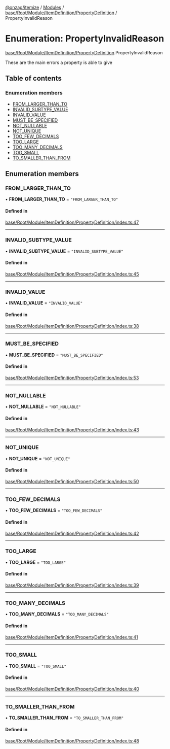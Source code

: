 [@onzag/itemize](../README.md) / [Modules](../modules.md) / [base/Root/Module/ItemDefinition/PropertyDefinition](../modules/base_Root_Module_ItemDefinition_PropertyDefinition.md) / PropertyInvalidReason

# Enumeration: PropertyInvalidReason

[base/Root/Module/ItemDefinition/PropertyDefinition](../modules/base_Root_Module_ItemDefinition_PropertyDefinition.md).PropertyInvalidReason

These are the main errors a property is able to give

## Table of contents

### Enumeration members

- [FROM\_LARGER\_THAN\_TO](base_Root_Module_ItemDefinition_PropertyDefinition.PropertyInvalidReason.md#from_larger_than_to)
- [INVALID\_SUBTYPE\_VALUE](base_Root_Module_ItemDefinition_PropertyDefinition.PropertyInvalidReason.md#invalid_subtype_value)
- [INVALID\_VALUE](base_Root_Module_ItemDefinition_PropertyDefinition.PropertyInvalidReason.md#invalid_value)
- [MUST\_BE\_SPECIFIED](base_Root_Module_ItemDefinition_PropertyDefinition.PropertyInvalidReason.md#must_be_specified)
- [NOT\_NULLABLE](base_Root_Module_ItemDefinition_PropertyDefinition.PropertyInvalidReason.md#not_nullable)
- [NOT\_UNIQUE](base_Root_Module_ItemDefinition_PropertyDefinition.PropertyInvalidReason.md#not_unique)
- [TOO\_FEW\_DECIMALS](base_Root_Module_ItemDefinition_PropertyDefinition.PropertyInvalidReason.md#too_few_decimals)
- [TOO\_LARGE](base_Root_Module_ItemDefinition_PropertyDefinition.PropertyInvalidReason.md#too_large)
- [TOO\_MANY\_DECIMALS](base_Root_Module_ItemDefinition_PropertyDefinition.PropertyInvalidReason.md#too_many_decimals)
- [TOO\_SMALL](base_Root_Module_ItemDefinition_PropertyDefinition.PropertyInvalidReason.md#too_small)
- [TO\_SMALLER\_THAN\_FROM](base_Root_Module_ItemDefinition_PropertyDefinition.PropertyInvalidReason.md#to_smaller_than_from)

## Enumeration members

### FROM\_LARGER\_THAN\_TO

• **FROM\_LARGER\_THAN\_TO** = `"FROM_LARGER_THAN_TO"`

#### Defined in

[base/Root/Module/ItemDefinition/PropertyDefinition/index.ts:47](https://github.com/onzag/itemize/blob/5c2808d3/base/Root/Module/ItemDefinition/PropertyDefinition/index.ts#L47)

___

### INVALID\_SUBTYPE\_VALUE

• **INVALID\_SUBTYPE\_VALUE** = `"INVALID_SUBTYPE_VALUE"`

#### Defined in

[base/Root/Module/ItemDefinition/PropertyDefinition/index.ts:45](https://github.com/onzag/itemize/blob/5c2808d3/base/Root/Module/ItemDefinition/PropertyDefinition/index.ts#L45)

___

### INVALID\_VALUE

• **INVALID\_VALUE** = `"INVALID_VALUE"`

#### Defined in

[base/Root/Module/ItemDefinition/PropertyDefinition/index.ts:38](https://github.com/onzag/itemize/blob/5c2808d3/base/Root/Module/ItemDefinition/PropertyDefinition/index.ts#L38)

___

### MUST\_BE\_SPECIFIED

• **MUST\_BE\_SPECIFIED** = `"MUST_BE_SPECIFIED"`

#### Defined in

[base/Root/Module/ItemDefinition/PropertyDefinition/index.ts:53](https://github.com/onzag/itemize/blob/5c2808d3/base/Root/Module/ItemDefinition/PropertyDefinition/index.ts#L53)

___

### NOT\_NULLABLE

• **NOT\_NULLABLE** = `"NOT_NULLABLE"`

#### Defined in

[base/Root/Module/ItemDefinition/PropertyDefinition/index.ts:43](https://github.com/onzag/itemize/blob/5c2808d3/base/Root/Module/ItemDefinition/PropertyDefinition/index.ts#L43)

___

### NOT\_UNIQUE

• **NOT\_UNIQUE** = `"NOT_UNIQUE"`

#### Defined in

[base/Root/Module/ItemDefinition/PropertyDefinition/index.ts:50](https://github.com/onzag/itemize/blob/5c2808d3/base/Root/Module/ItemDefinition/PropertyDefinition/index.ts#L50)

___

### TOO\_FEW\_DECIMALS

• **TOO\_FEW\_DECIMALS** = `"TOO_FEW_DECIMALS"`

#### Defined in

[base/Root/Module/ItemDefinition/PropertyDefinition/index.ts:42](https://github.com/onzag/itemize/blob/5c2808d3/base/Root/Module/ItemDefinition/PropertyDefinition/index.ts#L42)

___

### TOO\_LARGE

• **TOO\_LARGE** = `"TOO_LARGE"`

#### Defined in

[base/Root/Module/ItemDefinition/PropertyDefinition/index.ts:39](https://github.com/onzag/itemize/blob/5c2808d3/base/Root/Module/ItemDefinition/PropertyDefinition/index.ts#L39)

___

### TOO\_MANY\_DECIMALS

• **TOO\_MANY\_DECIMALS** = `"TOO_MANY_DECIMALS"`

#### Defined in

[base/Root/Module/ItemDefinition/PropertyDefinition/index.ts:41](https://github.com/onzag/itemize/blob/5c2808d3/base/Root/Module/ItemDefinition/PropertyDefinition/index.ts#L41)

___

### TOO\_SMALL

• **TOO\_SMALL** = `"TOO_SMALL"`

#### Defined in

[base/Root/Module/ItemDefinition/PropertyDefinition/index.ts:40](https://github.com/onzag/itemize/blob/5c2808d3/base/Root/Module/ItemDefinition/PropertyDefinition/index.ts#L40)

___

### TO\_SMALLER\_THAN\_FROM

• **TO\_SMALLER\_THAN\_FROM** = `"TO_SMALLER_THAN_FROM"`

#### Defined in

[base/Root/Module/ItemDefinition/PropertyDefinition/index.ts:48](https://github.com/onzag/itemize/blob/5c2808d3/base/Root/Module/ItemDefinition/PropertyDefinition/index.ts#L48)

